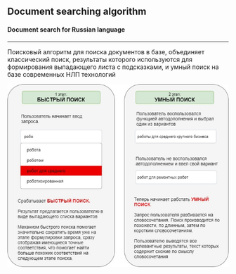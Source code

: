 ## Document searching algorithm
#### Document search for Russian language

----
Поисковый алгоритм для поиска документов в базе, объединяет классический поиск, результаты которого используются для формирования выпадающего листа с подсказками, и умный поиск на базе современных НЛП технологий

![img](./images/explain.jpg)